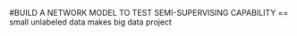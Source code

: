#BUILD A NETWORK MODEL TO TEST SEMI-SUPERVISING CAPABILITY
== small unlabeled data makes big data project
